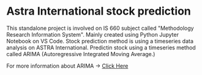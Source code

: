 # Astra International stock prediction

<p align="left">
  This standalone project is involved on IS 660 subject called "Methodology Research Information System". Mainly created using Python Jupyter Notebook on VS Code.
  Stock prediction method is using a timeseries data analysis on ASTRA International. Predictin stock using a timeseries method called ARIMA (Autoregressive Integrated Moving Average.) 
</p>

For more information about ARIMA -> [Click Here](https://www.investopedia.com/terms/a/autoregressive-integrated-moving-average-arima.asp)
